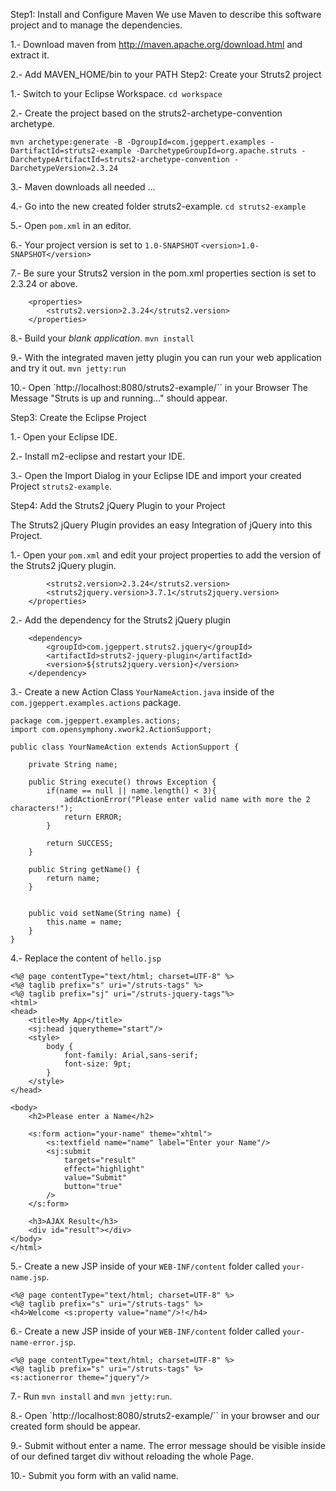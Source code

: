 Step1: Install and Configure Maven
We use Maven to describe this software project and to manage the dependencies.

1.- Download maven from http://maven.apache.org/download.html and extract it.

2.- Add MAVEN_HOME/bin to your PATH
Step2: Create your Struts2 project

1.- Switch to your Eclipse Workspace.
`cd workspace`

2.- Create the project based on the struts2-archetype-convention archetype.

```
mvn archetype:generate -B -DgroupId=com.jgeppert.examples -DartifactId=struts2-example -DarchetypeGroupId=org.apache.struts -DarchetypeArtifactId=struts2-archetype-convention -DarchetypeVersion=2.3.24
```

3.- Maven downloads all needed ...

4.- Go into the new created folder struts2-example.
`cd struts2-example`

5.- Open `pom.xml` in an editor.

6.- Your project version is set to `1.0-SNAPSHOT`
`<version>1.0-SNAPSHOT</version>`

7.- Be sure your Struts2 version in the pom.xml properties section is set to 2.3.24 or above.

```
    <properties>
        <struts2.version>2.3.24</struts2.version>
    </properties>
```

8.- Build your _blank application_.
`mvn install`

9.- With the integrated maven jetty plugin you can run your web application and try it out.
`mvn jetty:run`

10.- Open `http://localhost:8080/struts2-example/`` in your Browser
The Message "Struts is up and running..." should appear.

Step3: Create the Eclipse Project

1.- Open your Eclipse IDE.

2.- Install m2-eclipse and restart your IDE.

3.- Open the Import Dialog in your Eclipse IDE and import your created Project `struts2-example`.

Step4: Add the Struts2 jQuery Plugin to your Project

The Struts2 jQuery Plugin provides an easy Integration of jQuery into this Project.

1.- Open your `pom.xml` and edit your project properties to add the version of the Struts2 jQuery plugin.

```    <properties>
        <struts2.version>2.3.24</struts2.version>
        <struts2jquery.version>3.7.1</struts2jquery.version>
    </properties>
```

2.- Add the dependency for the Struts2 jQuery plugin

```
	<dependency>
		<groupId>com.jgeppert.struts2.jquery</groupId>
		<artifactId>struts2-jquery-plugin</artifactId>
		<version>${struts2jquery.version}</version>
	</dependency>
```

3.- Create a new Action Class `YourNameAction.java` inside of the `com.jgeppert.examples.actions` package.

```
package com.jgeppert.examples.actions;
import com.opensymphony.xwork2.ActionSupport;

public class YourNameAction extends ActionSupport {

    private String name;

    public String execute() throws Exception {
        if(name == null || name.length() < 3){
            addActionError("Please enter valid name with more the 2 characters!");
            return ERROR;
	    }

        return SUCCESS;
    }

    public String getName() {
        return name;
    }


    public void setName(String name) {
        this.name = name;
    }
}
```

4.- Replace the content of `hello.jsp`

```
<%@ page contentType="text/html; charset=UTF-8" %>
<%@ taglib prefix="s" uri="/struts-tags" %>
<%@ taglib prefix="sj" uri="/struts-jquery-tags"%>
<html>
<head>
    <title>My App</title>
    <sj:head jquerytheme="start"/>
    <style>
    	body {
    		font-family: Arial,sans-serif;
    		font-size: 9pt;
    	}
    </style>
</head>

<body>
	<h2>Please enter a Name</h2>

	<s:form action="your-name" theme="xhtml">
		<s:textfield name="name" label="Enter your Name"/>
		<sj:submit
			targets="result"
			effect="highlight"
			value="Submit"
			button="true"
		/>
	</s:form>

	<h3>AJAX Result</h3>
	<div id="result"></div>
</body>
</html>
```

5.- Create a new JSP inside of your `WEB-INF/content` folder called `your-name.jsp`.

```
<%@ page contentType="text/html; charset=UTF-8" %>
<%@ taglib prefix="s" uri="/struts-tags" %>
<h4>Welcome <s:property value="name"/>!</h4>
```

6.- Create a new JSP inside of your `WEB-INF/content` folder called `your-name-error.jsp`.

```
<%@ page contentType="text/html; charset=UTF-8" %>
<%@ taglib prefix="s" uri="/struts-tags" %>
<s:actionerror theme="jquery"/>
```

7.- Run `mvn install` and `mvn jetty:run`.

8.- Open `http://localhost:8080/struts2-example/`` in your browser and our created form should be appear.

9.- Submit without enter a name. The error message should be visible inside of our defined target div without reloading the whole Page.

10.- Submit you form with an valid name.
